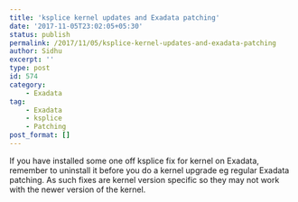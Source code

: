 ```yaml
---
title: 'ksplice kernel updates and Exadata patching'
date: '2017-11-05T23:02:05+05:30'
status: publish
permalink: /2017/11/05/ksplice-kernel-updates-and-exadata-patching
author: Sidhu
excerpt: ''
type: post
id: 574
category:
    - Exadata
tag:
    - Exadata
    - ksplice
    - Patching
post_format: []
---
```

If you have installed some one off ksplice fix for kernel on Exadata, remember to uninstall it before you do a kernel upgrade eg regular Exadata patching. As such fixes are kernel version specific so they may not work with the newer version of the kernel.